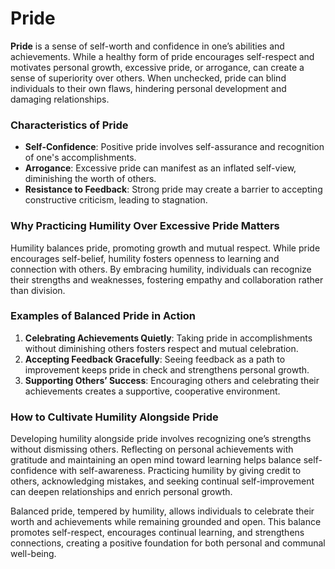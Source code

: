 # Pride

**Pride** is a sense of self-worth and confidence in one’s abilities and achievements. While a healthy form of pride encourages self-respect and motivates personal growth, excessive pride, or arrogance, can create a sense of superiority over others. When unchecked, pride can blind individuals to their own flaws, hindering personal development and damaging relationships.

### Characteristics of Pride

- **Self-Confidence**: Positive pride involves self-assurance and recognition of one's accomplishments.
- **Arrogance**: Excessive pride can manifest as an inflated self-view, diminishing the worth of others.
- **Resistance to Feedback**: Strong pride may create a barrier to accepting constructive criticism, leading to stagnation.

### Why Practicing Humility Over Excessive Pride Matters

Humility balances pride, promoting growth and mutual respect. While pride encourages self-belief, humility fosters openness to learning and connection with others. By embracing humility, individuals can recognize their strengths and weaknesses, fostering empathy and collaboration rather than division.

### Examples of Balanced Pride in Action

1. **Celebrating Achievements Quietly**: Taking pride in accomplishments without diminishing others fosters respect and mutual celebration.
2. **Accepting Feedback Gracefully**: Seeing feedback as a path to improvement keeps pride in check and strengthens personal growth.
3. **Supporting Others’ Success**: Encouraging others and celebrating their achievements creates a supportive, cooperative environment.

### How to Cultivate Humility Alongside Pride

Developing humility alongside pride involves recognizing one’s strengths without dismissing others. Reflecting on personal achievements with gratitude and maintaining an open mind toward learning helps balance self-confidence with self-awareness. Practicing humility by giving credit to others, acknowledging mistakes, and seeking continual self-improvement can deepen relationships and enrich personal growth.

Balanced pride, tempered by humility, allows individuals to celebrate their worth and achievements while remaining grounded and open. This balance promotes self-respect, encourages continual learning, and strengthens connections, creating a positive foundation for both personal and communal well-being.